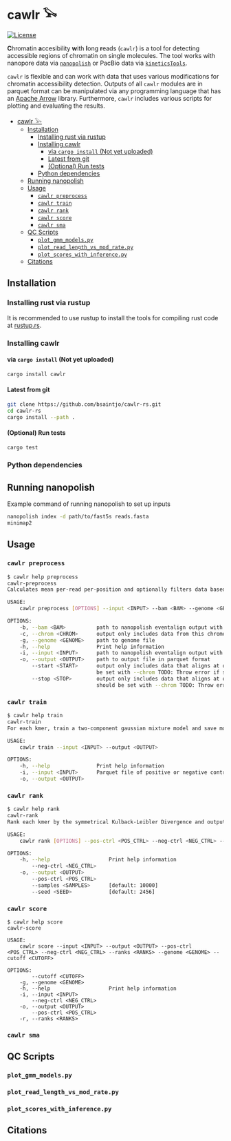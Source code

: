 # cawlr 𓅨

[![License](https://img.shields.io/badge/license-BSD_3--Clause-informational)](./LICENSE)

**C**hromatin **a**ccesibility **w**ith **l**ong **r**eads (`cawlr`) is a tool for detecting accessible regions of chromatin on single molecules. The tool works with nanopore data via [`nanopolish`](https://github.com/jts/nanopolish) or PacBio data via [`kineticsTools`](https://github.com/PacificBiosciences/kineticsTools).

`cawlr` is flexible and can work with data that uses various modifications for chromatin accessibility detection. Outputs of all `cawlr` modules are in parquet format can be manipulated via any programming language that has an [Apache Arrow](https://arrow.apache.org/install/) library. Furthermore, `cawlr` includes various scripts for plotting and evaluating the results.

- [cawlr 𓅨](#cawlr-𓅨)
  - [Installation](#installation)
    - [Installing rust via rustup](#installing-rust-via-rustup)
    - [Installing cawlr](#installing-cawlr)
      - [via `cargo install` (Not yet uploaded)](#via-cargo-install-not-yet-uploaded)
      - [Latest from git](#latest-from-git)
      - [(Optional) Run tests](#optional-run-tests)
    - [Python dependencies](#python-dependencies)
  - [Running nanopolish](#running-nanopolish)
  - [Usage](#usage)
    - [`cawlr preprocess`](#cawlr-preprocess)
    - [`cawlr train`](#cawlr-train)
    - [`cawlr rank`](#cawlr-rank)
    - [`cawlr score`](#cawlr-score)
    - [`cawlr sma`](#cawlr-sma)
  - [QC Scripts](#qc-scripts)
    - [`plot_gmm_models.py`](#plot_gmm_modelspy)
    - [`plot_read_length_vs_mod_rate.py`](#plot_read_length_vs_mod_ratepy)
    - [`plot_scores_with_inference.py`](#plot_scores_with_inferencepy)
  - [Citations](#citations)

## Installation

### Installing rust via rustup

It is recommended to use rustup to install the tools for compiling rust code at [rustup.rs](https://rustup.rs/).

### Installing cawlr

#### via `cargo install` (Not yet uploaded)

```bash
cargo install cawlr
```

#### Latest from git

```bash
git clone https://github.com/bsaintjo/cawlr-rs.git
cd cawlr-rs
cargo install --path .
```

#### (Optional) Run tests

```bash
cargo test
```

### Python dependencies

## Running nanopolish

Example command of running nanopolish to set up inputs

```bash
nanopolish index -d path/to/fast5s reads.fasta
minimap2
```

## Usage

### `cawlr preprocess`

```bash
$ cawlr help preprocess
cawlr-preprocess 
Calculates mean per-read per-position and optionally filters data based on a given region

USAGE:
    cawlr preprocess [OPTIONS] --input <INPUT> --bam <BAM> --genome <GENOME> --output <OUTPUT>

OPTIONS:
    -b, --bam <BAM>          path to nanopolish eventalign output with samples column
    -c, --chrom <CHROM>      output only includes data from this chromosome
    -g, --genome <GENOME>    path to genome file
    -h, --help               Print help information
    -i, --input <INPUT>      path to nanopolish eventalign output with samples column
    -o, --output <OUTPUT>    path to output file in parquet format
        --start <START>      output only includes data that aligns at or after this position, should
                             be set with --chrom TODO: Throw error if set without --chrom
        --stop <STOP>        output only includes data that aligns at or before this position,
                             should be set with --chrom TODO: Throw error if set without --chrom

```

### `cawlr train`

```bash
$ cawlr help train
cawlr-train 
For each kmer, train a two-component gaussian mixture model and save models to a file

USAGE:
    cawlr train --input <INPUT> --output <OUTPUT>

OPTIONS:
    -h, --help               Print help information
    -i, --input <INPUT>      Parquet file of positive or negative control from cawlr preprocess
    -o, --output <OUTPUT>    
```

### `cawlr rank`

```bash
$ cawlr help rank
cawlr-rank 
Rank each kmer by the symmetrical Kulback-Leibler Divergence and output results

USAGE:
    cawlr rank [OPTIONS] --pos-ctrl <POS_CTRL> --neg-ctrl <NEG_CTRL> --output <OUTPUT>

OPTIONS:
    -h, --help                   Print help information
        --neg-ctrl <NEG_CTRL>    
    -o, --output <OUTPUT>        
        --pos-ctrl <POS_CTRL>    
        --samples <SAMPLES>      [default: 10000]
        --seed <SEED>            [default: 2456]
```

### `cawlr score`

```text
$ cawlr help score
cawlr-score 

USAGE:
    cawlr score --input <INPUT> --output <OUTPUT> --pos-ctrl <POS_CTRL> --neg-ctrl <NEG_CTRL> --ranks <RANKS> --genome <GENOME> --cutoff <CUTOFF>

OPTIONS:
        --cutoff <CUTOFF>        
    -g, --genome <GENOME>        
    -h, --help                   Print help information
    -i, --input <INPUT>          
        --neg-ctrl <NEG_CTRL>    
    -o, --output <OUTPUT>        
        --pos-ctrl <POS_CTRL>    
    -r, --ranks <RANKS>          

```

### `cawlr sma`

## QC Scripts

### `plot_gmm_models.py`

### `plot_read_length_vs_mod_rate.py`

### `plot_scores_with_inference.py`

## Citations
